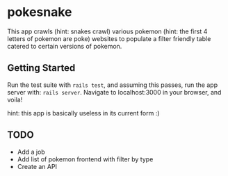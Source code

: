 # pokesnake

This app crawls (hint: snakes crawl) various pokemon (hint: the first 4 letters
of pokemon are poke) websites to populate a filter friendly table catered to
certain versions of pokemon.

## Getting Started

Run the test suite with `rails test`, and assuming this passes, run the app
server with: `rails server`. Navigate to localhost:3000 in your browser,
and voila!

hint: this app is basically useless in its current form :)

## TODO

* Add a job
* Add list of pokemon frontend with filter by type
* Create an API
